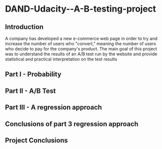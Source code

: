 # DAND-Udacity--A-B-testing-project


## Introduction
A company has developed a new e-commerce web page in order to try and increase the number of users who "convert," meaning the number of users who decide to pay for the company's product. The main goal of this project was to understand the results of an A/B test run by the website and provide statistical and practical interpretation on the test results

## Part I - Probability


## Part II - A/B Test


## Part III - A regression approach

## Conclusions of part 3 regression approach

## Project Conclusions
